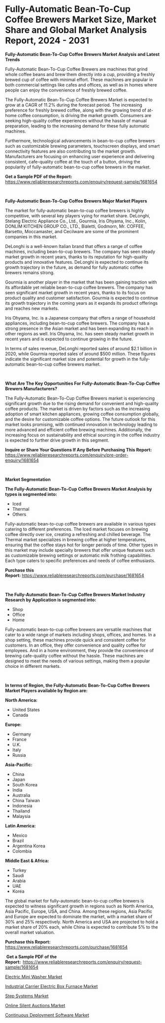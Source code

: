 <p><h1>Fully-Automatic Bean-To-Cup Coffee Brewers Market Size, Market Share and Global Market Analysis Report, 2024 - 2031</h1></p><p><strong>Fully-Automatic Bean-To-Cup Coffee Brewers Market Analysis and Latest Trends</strong></p>
<p><p>Fully-Automatic Bean-To-Cup Coffee Brewers are machines that grind whole coffee beans and brew them directly into a cup, providing a freshly brewed cup of coffee with minimal effort. These machines are popular in both commercial settings like cafes and offices, as well as in homes where people can enjoy the convenience of freshly brewed coffee.</p><p>The Fully-Automatic Bean-To-Cup Coffee Brewers Market is expected to grow at a CAGR of 11.2% during the forecast period. The increasing preference for freshly brewed coffee, along with the growing trend of at-home coffee consumption, is driving the market growth. Consumers are seeking high-quality coffee experiences without the hassle of manual preparation, leading to the increasing demand for these fully automatic machines.</p><p>Furthermore, technological advancements in bean-to-cup coffee brewers such as customizable brewing parameters, touchscreen displays, and smart connectivity features are also contributing to the market growth. Manufacturers are focusing on enhancing user experience and delivering consistent, cafe-quality coffee at the touch of a button, driving the popularity of fully-automatic bean-to-cup coffee brewers in the market.</p></p>
<p><strong>Get a Sample PDF of the Report:&nbsp;</strong> <a href="https://www.reliableresearchreports.com/enquiry/request-sample/1681654">https://www.reliableresearchreports.com/enquiry/request-sample/1681654</a></p>
<p>&nbsp;</p>
<p><strong>Fully-Automatic Bean-To-Cup Coffee Brewers Major Market Players</strong></p>
<p><p>The market for fully-automatic bean-to-cup coffee brewers is highly competitive, with several key players vying for market share. DeLonghi, Stelang Electric Appliance Co., Ltd., Gourmia, Iris Ohyama, Inc., Kolin, DONLIM KITCHEN GROUP CO., LTD., Bialetti, Godmorn, Mr. COFFEE, Barsetto, Moccamaster, and Cecilware are some of the prominent companies in this market.</p><p>DeLonghi is a well-known Italian brand that offers a range of coffee machines, including bean-to-cup brewers. The company has seen steady market growth in recent years, thanks to its reputation for high-quality products and innovative features. DeLonghi is expected to continue its growth trajectory in the future, as demand for fully automatic coffee brewers remains strong.</p><p>Gourmia is another player in the market that has been gaining traction with its affordable yet reliable bean-to-cup coffee brewers. The company has seen significant market growth in recent years, thanks to its focus on product quality and customer satisfaction. Gourmia is expected to continue its growth trajectory in the coming years as it expands its product offerings and reaches new markets.</p><p>Iris Ohyama, Inc. is a Japanese company that offers a range of household appliances, including bean-to-cup coffee brewers. The company has a strong presence in the Asian market and has been expanding its reach in other regions as well. Iris Ohyama, Inc. has seen steady market growth in recent years and is expected to continue growing in the future.</p><p>In terms of sales revenue, DeLonghi reported sales of around $2.1 billion in 2020, while Gourmia reported sales of around $500 million. These figures indicate the significant market size and potential for growth in the fully-automatic bean-to-cup coffee brewers market.</p></p>
<p>&nbsp;</p>
<p><strong>What Are The Key Opportunities For Fully-Automatic Bean-To-Cup Coffee Brewers Manufacturers?</strong></p>
<p><p>The Fully-Automatic Bean-To-Cup Coffee Brewers market is experiencing significant growth due to the rising demand for convenient and high-quality coffee products. The market is driven by factors such as the increasing adoption of smart kitchen appliances, growing coffee consumption globally, and the desire for customizable coffee options. The future outlook for this market looks promising, with continued innovation in technology leading to more advanced and efficient coffee brewing machines. Additionally, the increasing focus on sustainability and ethical sourcing in the coffee industry is expected to further drive growth in this segment.</p></p>
<p><strong>Inquire or Share Your Questions If Any Before Purchasing This Report:</strong> <a href="https://www.reliableresearchreports.com/enquiry/pre-order-enquiry/1681654">https://www.reliableresearchreports.com/enquiry/pre-order-enquiry/1681654</a></p>
<p>&nbsp;</p>
<p><strong>Market Segmentation</strong></p>
<p><strong>The Fully-Automatic Bean-To-Cup Coffee Brewers Market Analysis by types is segmented into:</strong></p>
<p><ul><li>Iced</li><li>Thermal</li><li>Others</li></ul></p>
<p><p>Fully-automatic bean-to-cup coffee brewers are available in various types catering to different preferences. The Iced market focuses on brewing coffee directly over ice, creating a refreshing and chilled beverage. The Thermal market specializes in brewing coffee at higher temperatures, ensuring that the coffee stays hot for longer periods of time. Other types in this market may include specialty brewers that offer unique features such as customizable brewing settings or automatic milk frothing capabilities. Each type caters to specific preferences and needs of coffee enthusiasts.</p></p>
<p><strong>Purchase this Report:&nbsp;</strong><a href="https://www.reliableresearchreports.com/purchase/1681654">https://www.reliableresearchreports.com/purchase/1681654</a></p>
<p>&nbsp;</p>
<p><strong>The Fully-Automatic Bean-To-Cup Coffee Brewers Market Industry Research by Application is segmented into:</strong></p>
<p><ul><li>Shop</li><li>Office</li><li>Home</li></ul></p>
<p><p>Fully-automatic bean-to-cup coffee brewers are versatile machines that cater to a wide range of markets including shops, offices, and homes. In a shop setting, these machines provide quick and consistent coffee for customers. In an office, they offer convenience and quality coffee for employees. And in a home environment, they provide the convenience of brewing cafe-quality coffee without the hassle. These machines are designed to meet the needs of various settings, making them a popular choice in different markets.</p></p>
<p>&nbsp;</p>
<p><strong>In terms of Region, the Fully-Automatic Bean-To-Cup Coffee Brewers Market Players available by Region are:</strong></p>
<p>
    <p> <strong> North America: </strong>
        <ul>
            <li>United States</li>
            <li>Canada</li>
        </ul>
        </p> 
    <p> <strong> Europe: </strong>
        <ul>
            <li>Germany</li>
            <li>France</li>
            <li>U.K.</li>
            <li>Italy</li>
            <li>Russia</li>
        </ul>
        </p> 
    <p> <strong> Asia-Pacific: </strong>
        <ul>
            <li>China</li>
            <li>Japan</li>
            <li>South Korea</li>
            <li>India</li>
            <li>Australia</li>
            <li>China Taiwan</li>
            <li>Indonesia</li>
            <li>Thailand</li>
            <li>Malaysia</li>
        </ul>
        </p> 
    <p> <strong> Latin America: </strong>
        <ul>
            <li>Mexico</li>
            <li>Brazil</li>
            <li>Argentina Korea</li>
            <li>Colombia</li>
        </ul>
        </p> 
    <p> <strong> Middle East & Africa: </strong>
        <ul>
            <li>Turkey</li>
            <li>Saudi</li>
            <li>Arabia</li>
            <li>UAE</li>
            <li>Korea</li>
        </ul>
    </p>
    </p>
<p><p>The global market for fully-automatic bean-to-cup coffee brewers is expected to witness significant growth in regions such as North America, Asia Pacific, Europe, USA, and China. Among these regions, Asia Pacific and Europe are expected to dominate the market, with a market share of 30% and 25% respectively. North America and USA are projected to hold a market share of 20% each, while China is expected to contribute 5% to the overall market valuation.</p></p>
<p><strong>Purchase this Report: </strong><a href="https://www.reliableresearchreports.com/purchase/1681654">https://www.reliableresearchreports.com/purchase/1681654</a></p>
<p>&nbsp;<strong>Get a Sample PDF of the Report:&nbsp;&nbsp;</strong><a href="https://www.reliableresearchreports.com/enquiry/request-sample/1681654">https://www.reliableresearchreports.com/enquiry/request-sample/1681654</a></p>
<p><strong></strong></p>
<p><p><a href="https://github.com/wusalecollins540tpqoz/Market-Research-Report-List-1/blob/main/electric-mini-washer-market.md">Electric Mini Washer Market</a></p><p><a href="https://github.com/kathiaseamanalvaradovlprc2h/Market-Research-Report-List-1/blob/main/industrial-carrier-electric-box-furnace-market.md">Industrial Carrier Electric Box Furnace Market</a></p><p><a href="https://medium.com/@kelsitorphy644/decoding-step-systems-market-metrics-market-share-trends-and-growth-patterns-e1560a5578b1">Step Systems Market</a></p><p><a href="https://medium.com/@malcomw102036/online-silent-auctions-market-size-market-outlook-and-market-forecast-2024-to-2031-023800304a1e">Online Silent Auctions Market</a></p><p><a href="https://medium.com/@peterm12562/continuous-deployment-software-nbsp-market-focuses-on-market-share-size-and-projected-forecast-a52b2d8d649d">Continuous Deployment Software Market</a></p></p>